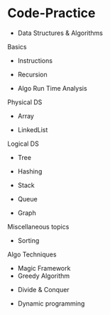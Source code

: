 # Code-Practice

- Data Structures & Algorithms 


Basics
- Instructions
<!-- What is Data Structure?
Examples of Data Structure in day to day life
Data Structure vs Algorithms 
Why Companies ask Data Structure & Algorithm in Interview
Which Companies ask Data structure in Interview
Types of Data Structure -->


- Recursion
<!-- What is Recursion
Why Should we learn Recursion
Examples of Recursion
How Recursion works internally 
Recursion vs Iteration
When to use/Avoid Recursion
Practical use of Recursion -->


- Algo Run Time Analysis
<!-- What & why of Algorithm Run Time Analysis 
Types of Time Complexity 
What are Notations
How to Calculate Time Complexity -->


Physical DS
- Array
<!-- What & Why of Array 
Types of Array
How is Array represented in Memory
Common Operations like Creating/INserting/Deleting/Searching/etc
Practical uses of Array
Pros and Cons of Array -->
- LinkedList
<!-- What & Why Linked List
Types of Linked List
How is Linked list represented in Memory
Common operations like Creating/Inserting/Deleting/Searching/etc.
Practical use of Linked List
Pros and Cons of Linked List -->


Logical DS
- Tree
<!-- What & Why of Tree
Types of Tree:
Binary Tree
BST
Heap
AVL Tree
Trie -->
- Hashing
<!-- What & why of Hashing
Sample good Hash Function
Collision Resolution Techniques
Hashing vs Array va Linked List vs Tree
What happens when Hash Table is Full
Pros & Cons of Collision Resolution Technique
When to Use/Avoid Hashing
Practical Use of Hashing -->
- Stack
<!-- What is Stack
Why Should we learn Stack
Common operations
When to Use/Avoid Stack
Practical uses of Stack -->
- Queue
<!-- What is Queue
Why should we learn Queue
Common Operations
When to use/Avoid Queue 
Practical uses of Queue -->
- Graph
<!-- What & Why graph
Lots of Terminologies
Types of Graphs 
Graph Tranversal Tecniques - BFS, DFS
Topological Sorting
Single Soure Shortest Path - BFS, Dijkstra, Bellman Ford
All Pair Shortest Path -- BFS, Dijkstra, Bellman Ford, Floyd Warshall
Minimum Spanning Tree - Prims, Kruskal
WHat/ Why / Pros & Cons / Practical uses/ Comparison -->


Miscellaneous topics
- Sorting
<!-- What is Sorting 
Pracitcal uses of Sorting:
Types of Sorting - In-Place, Out-Place, Stable, Unstable Sorting:
Why should we read so many Sorting Techniques ?
Problesm & Solutions:
Bubble Sort
Selection Sort
Insertion Sort
Bucket Sort
Merge Sort
QUick Sort
Heap Sort -->


Algo Techniques
- Magic Framework
- Greedy Algorithm
<!-- WHat & why of Greedy Algorithm
Problems & Solutions:
Insertion Sort
Selection Sort
Topological Sort
Prims
Kruskal
Activity Selection Problem
Coin Change Problem
Fractional Knapsack -->
- Divide & Conquer
<!-- What & why of Divide & Conquer Algorithm
Problems & Solutions:
FIbonacci Series
Numbers Factors
House Thief
Edit Distance
Zero/One Knapsack
Longest Common Subsequence 
Longest Palindromic Subsequence
Longest Palindromic Substring
Min Cost to reach last cell
Num Paths to last call -->
- Dynamic programming 
<!-- WHat & Why of Dynamis Programming ? 
When to use Dynamic Programming ?
Approaches of Dynamic Programming (Top Down, Bottom Up)
Top Down vs Bottom Up
Reverse Engineering of Topdown to arrive at BottomUp
Problems & Solutions 
Fibonacci Series
Number Factor
House Thief
Edit Distance
Zero/One Knapsack
Longest Common Subsequence 
Longest Palindromic Subsequence
Longest Palindromic Substring
Min Cost to reach last cell
Num Paths to last call -->




